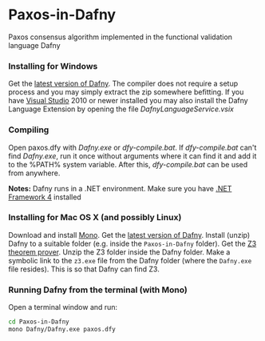 # Paxos-in-Dafny
Paxos consensus algorithm implemented in the functional validation language Dafny

### Installing for Windows
Get the [latest version of Dafny](https://dafny.codeplex.com/releases/view/135602). The compiler does not require a setup process and you may simply extract the zip somewhere befitting. If you have [Visual Studio](https://www.visualstudio.com/) 2010 or newer installed you may also install the Dafny Language Extension by opening the file *DafnyLanguageService.vsix*

### Compiling
Open paxos.dfy with *Dafny.exe* or *dfy-compile.bat*. If *dfy-compile.bat* can't find *Dafny.exe*, run it once without arguments where it can find it and add it to the %PATH% system variable. After this, *dfy-compile.bat* can be used from anywhere.

**Notes:** Dafny runs in a .NET environment. Make sure you have [.NET Framework 4](http://www.microsoft.com/net) installed

### Installing for Mac OS X (and possibly Linux)
Download and install [Mono](https://dafny.codeplex.com).
Get the [latest version of Dafny](https://dafny.codeplex.com). Install (unzip) Dafny to a suitable folder (e.g. inside the `Paxos-in-Dafny` folder).
Get the [Z3 theorem prover](http://z3.codeplex.com). Unzip the Z3 folder inside the Dafny folder. Make a symbolic link to the `z3.exe` file from the Dafny folder (where the `Dafny.exe` file resides). This is so that Dafny can find Z3.

### Running Dafny from the terminal (with Mono)
Open a terminal window and run:
```sh
cd Paxos-in-Dafny
mono Dafny/Dafny.exe paxos.dfy
```
